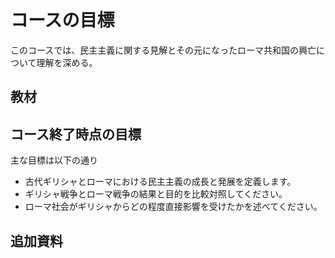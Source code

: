 # コースの目標

このコースでは、民主主義に関する見解とその元になったローマ共和国の興亡について理解を深める。

## 教材

## コース終了時点の目標

主な目標は以下の通り

- 古代ギリシャとローマにおける民主主義の成長と発展を定義します。
- ギリシャ戦争とローマ戦争の結果と目的を比較対照してください。
- ローマ社会がギリシャからどの程度直接影響を受けたかを述べてください。

## 追加資料
